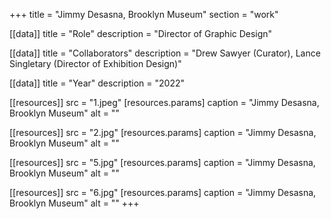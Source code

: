 +++
title = "Jimmy Desasna, Brooklyn Museum"
section = "work"

[[data]]
title = "Role"
description = "Director of Graphic Design"

[[data]]
title = "Collaborators"
description = "Drew Sawyer (Curator), Lance Singletary (Director of Exhibition Design)"

[[data]]
title = "Year"
description = "2022"

[[resources]]
src = "1.jpeg"
[resources.params]
caption = "Jimmy Desasna, Brooklyn Museum"
alt = ""

[[resources]]
src = "2.jpg"
[resources.params]
caption = "Jimmy Desasna, Brooklyn Museum"
alt = ""

[[resources]]
src = "5.jpg"
[resources.params]
caption = "Jimmy Desasna, Brooklyn Museum"
alt = ""

[[resources]]
src = "6.jpg"
[resources.params]
caption = "Jimmy Desasna, Brooklyn Museum"
alt = ""
+++

